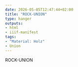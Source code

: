 ```yaml
---
date: 2026-05-05T12:47:44+02:00
title: "ROCK-UNION"
type: hanger
outputs:
- html
- iiif-manifest
tags:
- "Material: Holz"
- Union
---
```

ROCK-UNION
